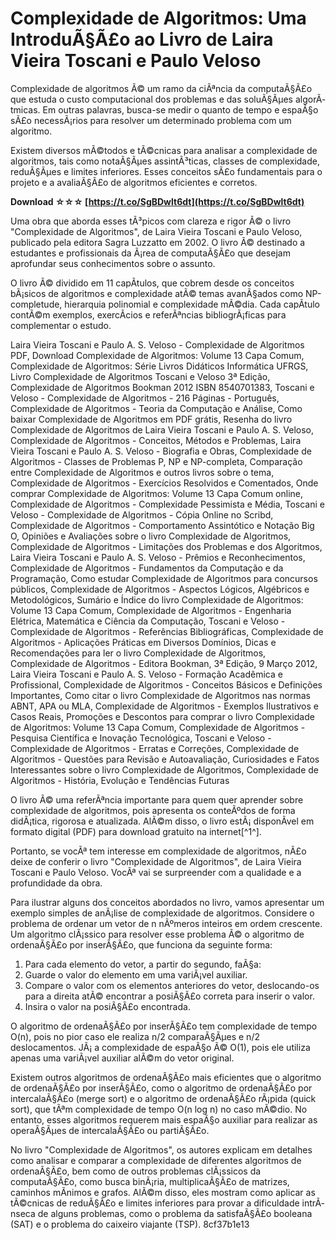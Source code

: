 
 
# Complexidade de Algoritmos: Uma IntroduÃ§Ã£o ao Livro de Laira Vieira Toscani e Paulo Veloso
 
Complexidade de algoritmos Ã© um ramo da ciÃªncia da computaÃ§Ã£o que estuda o custo computacional dos problemas e das soluÃ§Ãµes algorÃ­tmicas. Em outras palavras, busca-se medir o quanto de tempo e espaÃ§o sÃ£o necessÃ¡rios para resolver um determinado problema com um algoritmo.
 
Existem diversos mÃ©todos e tÃ©cnicas para analisar a complexidade de algoritmos, tais como notaÃ§Ãµes assintÃ³ticas, classes de complexidade, reduÃ§Ãµes e limites inferiores. Esses conceitos sÃ£o fundamentais para o projeto e a avaliaÃ§Ã£o de algoritmos eficientes e corretos.
 
**Download ☆☆☆ [https://t.co/SgBDwlt6dt](https://t.co/SgBDwlt6dt)**


 
Uma obra que aborda esses tÃ³picos com clareza e rigor Ã© o livro "Complexidade de Algoritmos", de Laira Vieira Toscani e Paulo Veloso, publicado pela editora Sagra Luzzatto em 2002. O livro Ã© destinado a estudantes e profissionais da Ã¡rea de computaÃ§Ã£o que desejam aprofundar seus conhecimentos sobre o assunto.
 
O livro Ã© dividido em 11 capÃ­tulos, que cobrem desde os conceitos bÃ¡sicos de algoritmos e complexidade atÃ© temas avanÃ§ados como NP-completude, hierarquia polinomial e complexidade mÃ©dia. Cada capÃ­tulo contÃ©m exemplos, exercÃ­cios e referÃªncias bibliogrÃ¡ficas para complementar o estudo.
 
Laira Vieira Toscani e Paulo A. S. Veloso - Complexidade de Algoritmos PDF,  Download Complexidade de Algoritmos: Volume 13 Capa Comum,  Complexidade de Algoritmos: Série Livros Didáticos Informática UFRGS,  Livro Complexidade de Algoritmos Toscani e Veloso 3ª Edição,  Complexidade de Algoritmos Bookman 2012 ISBN 8540701383,  Toscani e Veloso - Complexidade de Algoritmos - 216 Páginas - Português,  Complexidade de Algoritmos - Teoria da Computação e Análise,  Como baixar Complexidade de Algoritmos em PDF grátis,  Resenha do livro Complexidade de Algoritmos de Laira Vieira Toscani e Paulo A. S. Veloso,  Complexidade de Algoritmos - Conceitos, Métodos e Problemas,  Laira Vieira Toscani e Paulo A. S. Veloso - Biografia e Obras,  Complexidade de Algoritmos - Classes de Problemas P, NP e NP-completa,  Comparação entre Complexidade de Algoritmos e outros livros sobre o tema,  Complexidade de Algoritmos - Exercícios Resolvidos e Comentados,  Onde comprar Complexidade de Algoritmos: Volume 13 Capa Comum online,  Complexidade de Algoritmos - Complexidade Pessimista e Média,  Toscani e Veloso - Complexidade de Algoritmos - Cópia Online no Scribd,  Complexidade de Algoritmos - Comportamento Assintótico e Notação Big O,  Opiniões e Avaliações sobre o livro Complexidade de Algoritmos,  Complexidade de Algoritmos - Limitações dos Problemas e dos Algoritmos,  Laira Vieira Toscani e Paulo A. S. Veloso - Prêmios e Reconhecimentos,  Complexidade de Algoritmos - Fundamentos da Computação e da Programação,  Como estudar Complexidade de Algoritmos para concursos públicos,  Complexidade de Algoritmos - Aspectos Lógicos, Algébricos e Metodológicos,  Sumário e Índice do livro Complexidade de Algoritmos: Volume 13 Capa Comum,  Complexidade de Algoritmos - Engenharia Elétrica, Matemática e Ciência da Computação,  Toscani e Veloso - Complexidade de Algoritmos - Referências Bibliográficas,  Complexidade de Algoritmos - Aplicações Práticas em Diversos Domínios,  Dicas e Recomendações para ler o livro Complexidade de Algoritmos,  Complexidade de Algoritmos - Editora Bookman, 3ª Edição, 9 Março 2012,  Laira Vieira Toscani e Paulo A. S. Veloso - Formação Acadêmica e Profissional,  Complexidade de Algoritmos - Conceitos Básicos e Definições Importantes,  Como citar o livro Complexidade de Algoritmos nas normas ABNT, APA ou MLA,  Complexidade de Algoritmos - Exemplos Ilustrativos e Casos Reais,  Promoções e Descontos para comprar o livro Complexidade de Algoritmos: Volume 13 Capa Comum,  Complexidade de Algoritmos - Pesquisa Científica e Inovação Tecnológica,  Toscani e Veloso - Complexidade de Algoritmos - Erratas e Correções,  Complexidade de Algoritmos - Questões para Revisão e Autoavaliação,  Curiosidades e Fatos Interessantes sobre o livro Complexidade de Algoritmos,  Complexidade de Algoritmos - História, Evolução e Tendências Futuras
 
O livro Ã© uma referÃªncia importante para quem quer aprender sobre complexidade de algoritmos, pois apresenta os conteÃºdos de forma didÃ¡tica, rigorosa e atualizada. AlÃ©m disso, o livro estÃ¡ disponÃ­vel em formato digital (PDF) para download gratuito na internet[^1^].
 
Portanto, se vocÃª tem interesse em complexidade de algoritmos, nÃ£o deixe de conferir o livro "Complexidade de Algoritmos", de Laira Vieira Toscani e Paulo Veloso. VocÃª vai se surpreender com a qualidade e a profundidade da obra.
  
Para ilustrar alguns dos conceitos abordados no livro, vamos apresentar um exemplo simples de anÃ¡lise de complexidade de algoritmos. Considere o problema de ordenar um vetor de n nÃºmeros inteiros em ordem crescente. Um algoritmo clÃ¡ssico para resolver esse problema Ã© o algoritmo de ordenaÃ§Ã£o por inserÃ§Ã£o, que funciona da seguinte forma:
 
1. Para cada elemento do vetor, a partir do segundo, faÃ§a:
2. Guarde o valor do elemento em uma variÃ¡vel auxiliar.
3. Compare o valor com os elementos anteriores do vetor, deslocando-os para a direita atÃ© encontrar a posiÃ§Ã£o correta para inserir o valor.
4. Insira o valor na posiÃ§Ã£o encontrada.

O algoritmo de ordenaÃ§Ã£o por inserÃ§Ã£o tem complexidade de tempo O(n), pois no pior caso ele realiza n/2 comparaÃ§Ãµes e n/2 deslocamentos. JÃ¡ a complexidade de espaÃ§o Ã© O(1), pois ele utiliza apenas uma variÃ¡vel auxiliar alÃ©m do vetor original.
 
Existem outros algoritmos de ordenaÃ§Ã£o mais eficientes que o algoritmo de ordenaÃ§Ã£o por inserÃ§Ã£o, como o algoritmo de ordenaÃ§Ã£o por intercalaÃ§Ã£o (merge sort) e o algoritmo de ordenaÃ§Ã£o rÃ¡pida (quick sort), que tÃªm complexidade de tempo O(n log n) no caso mÃ©dio. No entanto, esses algoritmos requerem mais espaÃ§o auxiliar para realizar as operaÃ§Ãµes de intercalaÃ§Ã£o ou partiÃ§Ã£o.
 
No livro "Complexidade de Algoritmos", os autores explicam em detalhes como analisar e comparar a complexidade de diferentes algoritmos de ordenaÃ§Ã£o, bem como de outros problemas clÃ¡ssicos da computaÃ§Ã£o, como busca binÃ¡ria, multiplicaÃ§Ã£o de matrizes, caminhos mÃ­nimos e grafos. AlÃ©m disso, eles mostram como aplicar as tÃ©cnicas de reduÃ§Ã£o e limites inferiores para provar a dificuldade intrÃ­nseca de alguns problemas, como o problema da satisfaÃ§Ã£o booleana (SAT) e o problema do caixeiro viajante (TSP).
 8cf37b1e13
 
